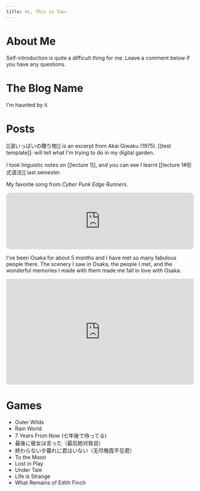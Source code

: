 ```yaml
---
title: Hi, This is Tau~
---
```

# About Me
Self-introduction is quite a difficult thing for me.
Leave a comment below if you have any questions.

# The Blog Name
I'm haunted by it.

# Posts

[[涙いっぱいの贈り物]] is an excerpt from Akai Giwaku (1975).
[[test template]]:  will tell what I'm trying to do in my digital garden.

I took linguistic notes on [[lecture 1]], and you can see I learnt [[lecture 1#形式语法]] last semester.

My favorite song from *Cyber Punk Edge Runners*.

<iframe style="border-radius:12px" src="https://open.spotify.com/embed/track/5BgztqoQ6NHOhNg5yq8SUQ?utm_source=generator" width="100%" height="152" frameBorder="0" allowfullscreen="" allow="autoplay; clipboard-write; encrypted-media; fullscreen; picture-in-picture" loading="lazy"></iframe>

I've been Osaka for about 5 months and I have met so many fabulous people there. The scenery I saw in Osaka, the people I met, and the wonderful memories I made with them made me fall in love with Osaka. 

<div style="left: 0; width: 100%; height: 0; position: relative; padding-bottom: 56.25%;"><iframe src="https://www.youtube.com/embed/xkwcnffhTLY?rel=0" style="top: 0; left: 0; width: 100%; height: 100%; position: absolute; border: 0;" allowfullscreen scrolling="no" allow="accelerometer; clipboard-write; encrypted-media; gyroscope; picture-in-picture; web-share;"></iframe></div>


# Games
- Outer Wilds
- Rain World
- 7 Years From Now (七年後で待ってる)
- 最後に彼女は言った（最后她对我说）
- 終わらない夕暮れに君はいない（无尽晚霞不见君）
- To the Moon
- Lost in Play
- Under Tale
- Life is Strange
- What Remains of Edith Finch

